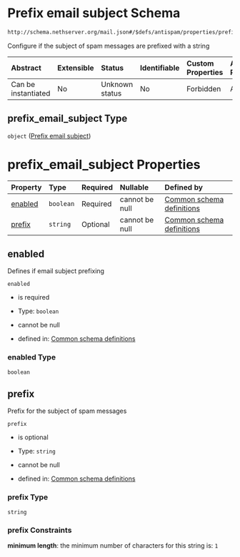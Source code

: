 # Prefix email subject Schema

```txt
http://schema.nethserver.org/mail.json#/$defs/antispam/properties/prefix_email_subject
```

Configure if the subject of spam messages are prefixed with a string

| Abstract            | Extensible | Status         | Identifiable | Custom Properties | Additional Properties | Access Restrictions | Defined In                                      |
| :------------------ | :--------- | :------------- | :----------- | :---------------- | :-------------------- | :------------------ | :---------------------------------------------- |
| Can be instantiated | No         | Unknown status | No           | Forbidden         | Allowed               | none                | [mail.json\*](mail.json "open original schema") |

## prefix\_email\_subject Type

`object` ([Prefix email subject](mail-defs-antispam-properties-prefix-email-subject.md))

# prefix\_email\_subject Properties

| Property            | Type      | Required | Nullable       | Defined by                                                                                                                                                                                                        |
| :------------------ | :-------- | :------- | :------------- | :---------------------------------------------------------------------------------------------------------------------------------------------------------------------------------------------------------------- |
| [enabled](#enabled) | `boolean` | Required | cannot be null | [Common schema definitions](mail-defs-antispam-properties-prefix-email-subject-properties-enabled.md "http://schema.nethserver.org/mail.json#/$defs/antispam/properties/prefix_email_subject/properties/enabled") |
| [prefix](#prefix)   | `string`  | Optional | cannot be null | [Common schema definitions](mail-defs-antispam-properties-prefix-email-subject-properties-prefix.md "http://schema.nethserver.org/mail.json#/$defs/antispam/properties/prefix_email_subject/properties/prefix")   |

## enabled

Defines if email subject prefixing

`enabled`

*   is required

*   Type: `boolean`

*   cannot be null

*   defined in: [Common schema definitions](mail-defs-antispam-properties-prefix-email-subject-properties-enabled.md "http://schema.nethserver.org/mail.json#/$defs/antispam/properties/prefix_email_subject/properties/enabled")

### enabled Type

`boolean`

## prefix

Prefix for the subject of spam messages

`prefix`

*   is optional

*   Type: `string`

*   cannot be null

*   defined in: [Common schema definitions](mail-defs-antispam-properties-prefix-email-subject-properties-prefix.md "http://schema.nethserver.org/mail.json#/$defs/antispam/properties/prefix_email_subject/properties/prefix")

### prefix Type

`string`

### prefix Constraints

**minimum length**: the minimum number of characters for this string is: `1`
